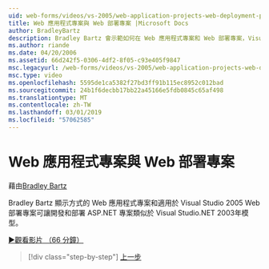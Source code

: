 ```yaml
---
uid: web-forms/videos/vs-2005/web-application-projects-web-deployment-projects
title: Web 應用程式專案與 Web 部署專案 |Microsoft Docs
author: BradleyBartz
description: Bradley Bartz 會示範如何在 Web 應用程式專案和 Web 部署專案，Visual Studio 2005 讓開發和部署 ASP.NET 專案 simila...
ms.author: riande
ms.date: 04/20/2006
ms.assetid: 66d242f5-0306-4df2-8f05-c93e405f9847
msc.legacyurl: /web-forms/videos/vs-2005/web-application-projects-web-deployment-projects
msc.type: video
ms.openlocfilehash: 5595de1ca5382f27bd3ff91b115ec8952c012bad
ms.sourcegitcommit: 24b1f6decbb17bb22a45166e5fdb0845c65af498
ms.translationtype: MT
ms.contentlocale: zh-TW
ms.lasthandoff: 03/01/2019
ms.locfileid: "57062585"
---
```

<a name="web-application-projects--web-deployment-projects"></a>Web 應用程式專案與 Web 部署專案
====================
藉由[Bradley Bartz](https://github.com/BradleyBartz)

Bradley Bartz 顯示方式的 Web 應用程式專案和適用於 Visual Studio 2005 Web 部署專案可讓開發和部署 ASP.NET 專案類似於 Visual Studio.NET 2003年模型。

[&#9654;觀看影片 （66 分鐘）](https://channel9.msdn.com/Blogs/ASP-NET-Site-Videos/web-application-projects-web-deployment-projects)

> [!div class="step-by-step"]
> [上一步](web-deployment-projects.md)
